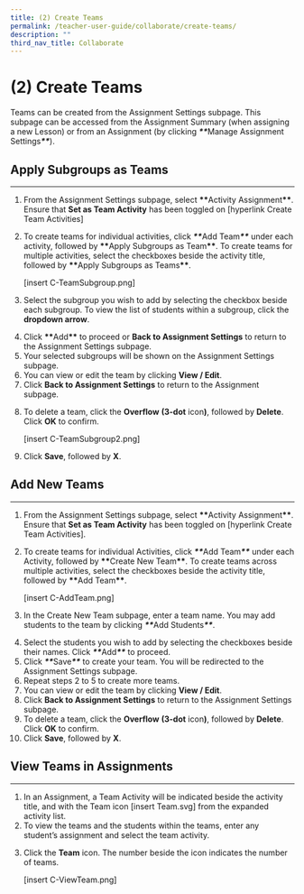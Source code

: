 ```yaml
---
title: (2) Create Teams
permalink: /teacher-user-guide/collaborate/create-teams/
description: ""
third_nav_title: Collaborate
---
```

<h1 id="-2-create-teams">(2) Create Teams</h1>
<p>Teams can be created from the Assignment Settings subpage. This subpage can be accessed from the Assignment Summary (when assigning a new Lesson) or from an Assignment (by clicking <strong><strong><strong><strong><strong><strong><strong><strong><strong><strong><strong><strong><strong><em>**</em></strong></strong></strong></strong></strong></strong></strong></strong></strong></strong></strong></strong></strong>Manage Assignment Settings<strong><strong><strong><strong><strong><strong><strong><strong><strong><strong><strong><strong><strong><em>**</em></strong></strong></strong></strong></strong></strong></strong></strong></strong></strong></strong></strong></strong>).</p>
<h2 id="apply-subgroups-as-teams">Apply Subgroups as Teams</h2>
<hr>
<ol>
<li>From the Assignment Settings subpage, select <strong><strong><strong><strong><strong><strong><strong><strong><strong>**</strong></strong></strong></strong></strong></strong></strong></strong></strong>Activity Assignment<strong><strong><strong><strong><strong><strong><strong><strong><strong>**</strong></strong></strong></strong></strong></strong></strong></strong></strong>. Ensure that <strong>Set as Team Activity</strong> has been toggled on [hyperlink Create Team Activities] </li>
<li><p>To create teams for individual activities, click <strong><strong><strong><em>**</em></strong></strong></strong>Add Team<strong><strong><strong><em>**</em></strong></strong></strong> under each activity, followed by <strong><strong><strong><strong><strong><strong><strong><strong><strong><strong>**</strong></strong></strong></strong></strong></strong></strong></strong></strong></strong>Apply Subgroups as Team<strong><strong><strong><strong><strong><strong><strong><strong><strong><strong>**</strong></strong></strong></strong></strong></strong></strong></strong></strong></strong>. To create teams for multiple activities, select the checkboxes beside the activity title, followed by <strong><strong><strong><strong><strong><strong><strong><strong><strong><strong><strong>**</strong></strong></strong></strong></strong></strong></strong></strong></strong></strong></strong>Apply Subgroups as Teams<strong><strong><strong><strong><strong><strong><strong><strong><strong><strong><strong>**</strong></strong></strong></strong></strong></strong></strong></strong></strong></strong></strong>.</p>
<p> [insert C-TeamSubgroup.png]</p>
</li>
<li><p>Select the subgroup you wish to add by selecting the checkbox beside each subgroup. To view the list of students within a subgroup, click the <strong>dropdown arrow</strong>.</p>
</li>
<li>Click <strong>**</strong>Add<strong>**</strong> to proceed or <strong>Back to Assignment Settings</strong> to return to the Assignment Settings subpage. </li>
<li>Your selected subgroups will be shown on the Assignment Settings subpage. </li>
<li>You can view or edit the team by clicking <strong>View / Edit</strong>.</li>
<li>Click <strong>Back to Assignment Settings</strong> to return to the Assignment subpage.</li>
<li><p>To delete a team, click the <strong>Overflow</strong> <strong>(3-dot</strong> icon<strong>)</strong>, followed by <strong>Delete</strong>. Click <strong>OK</strong> to confirm.</p>
<p> [insert C-TeamSubgroup2.png]</p>
</li>
<li><p>Click <strong>Save</strong>, followed by <strong>X</strong>.</p>
</li>
</ol>
<h2 id="add-new-teams">Add New Teams</h2>
<hr>
<ol>
<li>From the Assignment Settings subpage, select <strong><strong><strong><strong><strong><strong><strong><strong><strong>**</strong></strong></strong></strong></strong></strong></strong></strong></strong>Activity Assignment<strong><strong><strong><strong><strong><strong><strong><strong><strong>**</strong></strong></strong></strong></strong></strong></strong></strong></strong>. Ensure that <strong>Set as Team Activity</strong> has been toggled on [hyperlink Create Team Activities]. </li>
<li><p>To create teams for individual Activities, click <strong><strong><strong><em>**</em></strong></strong></strong>Add Team<strong><strong><strong><em>**</em></strong></strong></strong> under each Activity, followed by <strong><strong><strong><strong><strong><strong><strong><strong><strong><strong>**</strong></strong></strong></strong></strong></strong></strong></strong></strong></strong>Create New Team<strong><strong><strong><strong><strong><strong><strong><strong><strong><strong>**</strong></strong></strong></strong></strong></strong></strong></strong></strong></strong>. To create teams across multiple activities, select the checkboxes beside the activity title, followed by <strong><strong><strong><strong><strong><strong><strong><strong><strong><strong><strong>**</strong></strong></strong></strong></strong></strong></strong></strong></strong></strong></strong>Add Team<strong><strong><strong><strong><strong><strong><strong><strong><strong><strong><strong>**</strong></strong></strong></strong></strong></strong></strong></strong></strong></strong></strong>.</p>
<p> [insert C-AddTeam.png]</p>
</li>
<li><p>In the Create New Team subpage, enter a team name. You may add students to the team by clicking <strong><strong><strong><strong><strong><em>**</em></strong></strong></strong></strong></strong>Add Students<strong><strong><strong><strong><strong><em>**</em></strong></strong></strong></strong></strong>.</p>
</li>
<li>Select the students you wish to add by selecting the checkboxes beside their names. Click <strong><strong><strong><strong><strong><strong><strong><em>**</em></strong></strong></strong></strong></strong></strong></strong>Add<strong><strong><strong><strong><strong><strong><strong><em>**</em></strong></strong></strong></strong></strong></strong></strong> to proceed. </li>
<li>Click <strong><em>**</em></strong>Save<strong><em>**</em></strong> to create your team. You will be redirected to the Assignment Settings subpage.</li>
<li>Repeat steps 2 to 5 to create more teams.</li>
<li>You can view or edit the team by clicking <strong>View / Edit</strong>.</li>
<li>Click <strong>Back to Assignment Settings</strong> to return to the Assignment Settings subpage.</li>
<li>To delete a team, click the <strong>Overflow</strong> <strong>(3-dot</strong> icon<strong>)</strong>, followed by <strong>Delete</strong>. Click <strong>OK</strong> to confirm.</li>
<li>Click <strong>Save</strong>, followed by <strong>X</strong>.</li>
</ol>
<h2 id="view-teams-in-assignments">View Teams in Assignments</h2>
<hr>
<ol>
<li>In an Assignment, a Team Activity will be indicated beside the activity title, and with the Team icon [insert Team.svg] from the expanded activity list.</li>
<li>To view the teams and the students within the teams, enter any student’s assignment and select the team activity.</li>
<li><p>Click the <strong>Team</strong> icon. The number beside the icon indicates the number of teams.</p>
<p> [insert C-ViewTeam.png]</p>
</li>
</ol>
